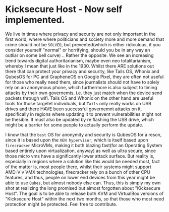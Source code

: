 # Kicksecure Host - Now self implemented.
We live in times where privacy and security are not only important in the first world,
where where politicians and society more and more demand that crime should not be `SOLVED`, but prevented(which is either ridiculous, if you consider yourself "normal" or horrifying, should you be in any way an outliar on some bell curve) ..
Rather the opposite. We see an increasing trend towards digital authoritarianism, maybe even neo totalitarianism, whereby I mean that just like in the 1930.
Whilst there ARE solutions out there that can protect your privacy and security, like Tails OS, Whonix and QubesOS for PC and GrapheneOS on Google Pixel, they are often not useful for those who really need them, since journalists should not have to solely rely on an anonymous phone, which furthermore is also subject to timing attacks by their own governemts, i.e. they just match when the device send packets through wifi. 
Tails OS and Whonix on the other hand are useful tools for those targetet individuals, but `Tails` only really works on USB drives and there HAVE been successful governemnt attacks on it, specifically in regions where updating it to prevent vulnerabilities might not be thesible. It must also be updated by re flashing the USB drive, which might be a barrier for some people to actually perform the update.

I know that the `best` OS for anonymity and security is QubesOS for a reson, since it is based upon the `XEN hypervisor`, which is itself based upon `firecracker` MicroVMs, making it both blazing fast(for an Operating System based entirely upon virtualization, anyway) as well as ultra secure, since those micro vms have a significantly lower attack surface.
But reality is, especially in regions where a solution like this would be needed most, fact of the matter is, most people there, whilst their systems might support AMD-V v VMX technologies, firecracker rely on a bunch of other CPU features, and thus, people on lower end devices from this year might be able to use `Qubes`, but almost nobody else can.
Thus, this is simply my own shot at realizing the long promised but almost forgotten about "Kicksecure Host".
The goal is to be able to release both KVM and VirtualBox versions of "Kicksecure Host" within the next two months, so that those who most need protection might be protected.
Feel free to contribute.
